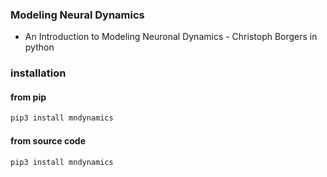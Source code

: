 ### Modeling Neural Dynamics
-  An Introduction to Modeling Neuronal Dynamics - Christoph Borgers in python

### installation

#### from pip
```sh
pip3 install mndynamics
```

#### from source code
```sh
pip3 install mndynamics
```
